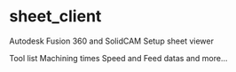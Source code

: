 # sheet_client
Autodesk Fusion 360 and SolidCAM Setup sheet viewer 


Tool list
Machining times
Speed and Feed datas and more...
